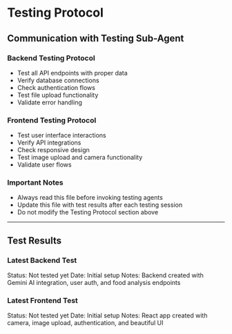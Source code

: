 # Testing Protocol

## Communication with Testing Sub-Agent

### Backend Testing Protocol
- Test all API endpoints with proper data
- Verify database connections
- Check authentication flows
- Test file upload functionality
- Validate error handling

### Frontend Testing Protocol  
- Test user interface interactions
- Verify API integrations
- Check responsive design
- Test image upload and camera functionality
- Validate user flows

### Important Notes
- Always read this file before invoking testing agents
- Update this file with test results after each testing session
- Do not modify the Testing Protocol section above

---

## Test Results

### Latest Backend Test
Status: Not tested yet
Date: Initial setup
Notes: Backend created with Gemini AI integration, user auth, and food analysis endpoints

### Latest Frontend Test  
Status: Not tested yet
Date: Initial setup
Notes: React app created with camera, image upload, authentication, and beautiful UI